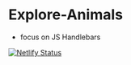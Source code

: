 # Explore-Animals

- focus on JS Handlebars

[![Netlify Status](https://api.netlify.com/api/v1/badges/be777383-a1cc-4e6e-9bf5-1e89031f7ca5/deploy-status)](https://app.netlify.com/sites/christins-tierwelt/deploys)
